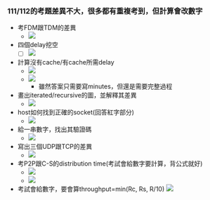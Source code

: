 ### 111/112的考題差異不大，很多都有重複考到，但計算會改數字
- 考FDM跟TDM的差異
    - ![](https://i.imgur.com/w8Wzn0f.jpg)
- 四個delay挖空
    - [ ] ![](https://i.imgur.com/pxqtAaR.jpg)
- 計算沒有cache/有cache所需delay
    - ![](https://i.imgur.com/E2XDejr.jpg)
    - ![](https://i.imgur.com/C8IWKLJ.jpg)
        - 雖然答案只需要寫minutes，但還是需要完整過程
- 畫出iterated/recursive的圖，並解釋其差異
    - ![](https://i.imgur.com/jvVvWt3.jpg)
- host如何找到正確的socket(回答紅字部分)
    - ![](https://i.imgur.com/NJpNaG5.jpg)
- 給一串數字，找出其驗證碼
    - ![](https://i.imgur.com/xO0AMVO.jpg)
- 寫出三個UDP跟TCP的差異
    - ![](https://i.imgur.com/Xi5O0RL.jpg)
- 考P2P跟C-S的distribution time(考試會給數字要計算，背公式就好)
    - ![](https://i.imgur.com/5j1vaZJ.jpg)
    - ![](https://i.imgur.com/Fu5Ro5X.jpg)
- 考試會給數字，要會算throughput=min(Rc, Rs, R/10)
![](https://i.imgur.com/Hi5jlPp.jpg)

